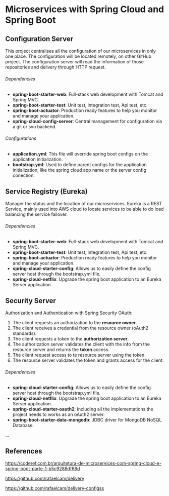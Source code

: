 # Microservices with Spring Cloud and Spring Boot

## Configuration Server

This project centralises all the configuration of our microservices in only one place.
The configuration will be located remotely, on other GitHub project.
The configuration server will read the information of those repositories and delivery through HTTP request.

###### Dependencies

- **spring-boot-starter-web**: Full-stack web development with Tomcat and Spring MVC.
- **spring-boot-starter-test**: Unit test, integration test, Api test, etc.
- **spring-boot-actuator**: Production ready features to help you monitor and manage your application.
- **spring-cloud-config-server**: Central management for configuration via a git or svn backend.

###### Configurations

- **application.yml**: This file will override spring boot configs on the application initialization.
- **bootstrap.yml**: Used to define parent configs for the application initialization, like the spring cloud app name or the server config conection.

## Service Registry (Eureka)

Manager the status and the location of our microservices.
Eureka is a REST Service, mainly used into AWS cloud to locate services to be able to do load balancing the service failover.

###### Dependencies

- **spring-boot-starter-web**: Full-stack web development with Tomcat and Spring MVC.
- **spring-boot-starter-test**: Unit test, integration test, Api test, etc.
- **spring-boot-actuator**: Production ready features to help you monitor and manage your application.
- **spring-cloud-starter-config**: Allows us to easily define the config server host through the bootstrap.yml file.
- **spring-cloud-netflix**: Upgrade the spring boot application to an Eureka Server application.

## Security Server

Authorization and Authentication with Spring Security OAuth:
1. The client requests an authorization to the **resource owner**.
2. The client receives a credential from the resource owner (oAuth2 standards).
3. The client requests a token to the **authorization server**.
4. The authorization server validates the client with the info from the resource server and returns the **token** access.
5. The client request access to te resource server using the token.
6. The resource server validates the token and grants access for the client.

###### Dependencies

- **spring-cloud-starter-config**: Allows us to easily define the config server host through the bootstrap.yml file.
- **spring-cloud-netflix**: Upgrade the spring boot application to an Eureka Server application.
- **spring-cloud-starter-oauth2**: Including all the implementations the project needs to works as an oAuth2 server.
- **spring-boot-starter-data-mongodb**: JDBC driver for MongoDB NoSQL Database.

...

## References

https://coderef.com.br/arquitetura-de-microservices-com-spring-cloud-e-spring-boot-parte-1-b5c9288df66d

https://github.com/rafaelcam/delivery

https://github.com/rafaelcam/delivery-configss